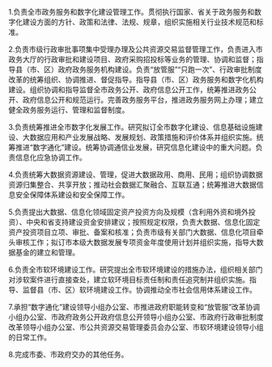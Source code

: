 1.负责全市政务服务和数字化建设管理工作。贯彻执行国家、省关于政务服务和数字化建设方面的方针、政策和法律、法规、规章，组织实施相关行业技术规范和标准。

2.负责市级行政审批事项集中受理办理及公共资源交易监督管理工作，负责进入市政务大厅的行政审批和建设项目、政府采购招投标等业务的管理、协调和监督；指导县（市、区）政府政务服务机构建设。负责“放管服”“只跑一次”、行政审批制度改革的统筹组织、协调推进、督促指导。指导县（市、区）政务服务和数字化机构建设。组织协调和指导监督全市政务公开、政府信息公开工作，统筹推进政务公开、政府信息公开和规范运行。完善政务服务平台，推进政务服务网上办理；建立健全政务服务运行、管理和监督制度。

3.负责统筹推进全市数字化发展工作。研究拟订全市数字化建设、信息基础设施建设、大数据应用和产业发展战略、发展规划、政策措施和评价体系并组织实施。统筹推进“数字通化”建设。统筹协调通信业发展，研究信息化建设中的重大问题。负责信息化应急协调工作。

4.负责统筹大数据资源建设、管理，促进大数据政用、商用、民用；组织协调数据资源归集整合、共享开放；推动社会数据汇聚融合、互联互通；统筹推进大数据信息安全保障体系建设和安全保障工作。

5.负责提出大数据、信息化领域固定资产投资方向及规模（含利用外资和境外投资）、中央和省支持建设资金安排建议；按照规定权限，负责大数据、信息化固定资产投资项目立项、审批、备案和核准；负责市级有关部门大数据、信息化项目牵头审核工作；拟订市本级大数据发展专项资金年度使用计划并组织实施，指导大数据基金的建立和管理。

6.负责全市软环境建设工作。研究提出全市软环境建设的措施办法，组织相关部门对涉软案件进行直接查处，建立软环境目标责任制和责任追究制并组织实施。指导、监督县（市、区）软环境建设工作。协调推动全市社会信用体系建设工作。

7.承担“数字通化”建设领导小组办公室、市推进政府职能转变和“放管服”改革协调小组办公室、市政府政务公开政府信息公开领导小组办公室、市政府行政审批制度改革领导小组办公室、市公共资源交易管理委员会办公室、市软环境建设领导小组的日常工作。

8.完成市委、市政府交办的其他任务。